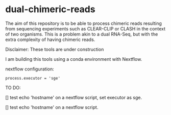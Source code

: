 # dual-chimeric-reads

The aim of this repository is to be able to process chimeric reads resulting from sequencing experiments such as CLEAR-CLIP or CLASH in the context of two organisms. This is a problem akin to a dual RNA-Seq, but with the extra complexity of having chimeric reads.

Disclaimer: These tools are under construction

I am building this tools using a conda environment with Nextflow.

nextflow configuration:

`process.executor = 'sge'`


TO DO:

[] test echo 'hostname' on a nextflow script, set executor as sge.

[] test echo 'hostname' on a nextflow script.
